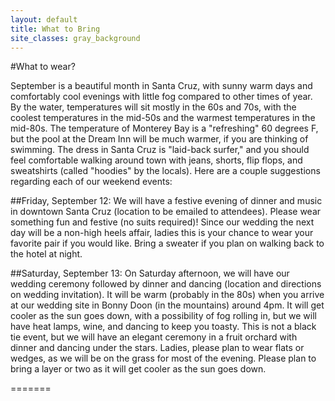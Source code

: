 ```yaml
---
layout: default
title: What to Bring
site_classes: gray_background
---
```

#What to wear?

September is a beautiful month in Santa Cruz, with sunny warm days and comfortably cool evenings with little fog compared to other times of year. By the water, temperatures will sit mostly in the 60s and 70s, with the coolest temperatures in the mid-50s and the warmest temperatures in the mid-80s.  The temperature of Monterey Bay is a "refreshing" 60 degrees F, but the pool at the Dream Inn will be much warmer, if you are thinking of swimming.  The dress in Santa Cruz is "laid-back surfer," and you should feel comfortable walking around town with jeans, shorts, flip flops, and sweatshirts (called "hoodies" by the locals).  Here are a couple suggestions regarding each of our weekend events:

##Friday, September 12:
We will have a festive evening of dinner and music in downtown Santa Cruz (location to be emailed to attendees).  Please wear something fun and festive (no suits required)! Since our wedding the next day will be a non-high heels affair, ladies this is your chance to wear your favorite pair if you would like. Bring a sweater if you plan on walking back to the hotel at night.

##Saturday, September 13:
On Saturday afternoon, we will have our wedding ceremony followed by dinner and dancing (location and directions on wedding invitation).  It will be warm (probably in the 80s) when you arrive at our wedding site in Bonny Doon (in the mountains) around 4pm. It will get cooler as the sun goes down, with a possibility of fog rolling in, but we will have heat lamps, wine, and dancing to keep you toasty.  This is not a black tie event, but we will have an elegant ceremony in a fruit orchard with dinner and dancing under the stars.  Ladies, please plan to wear flats or wedges, as we will be on the grass for most of the evening. Please plan to bring a layer or two as it will get cooler as the sun goes down.

=======
